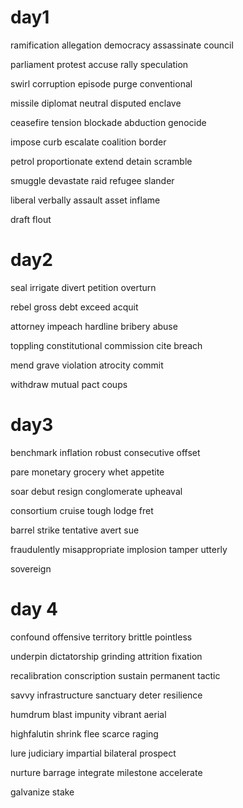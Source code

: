 # day1

ramification	allegation	democracy	assassinate	council	

parliament	protest	accuse	rally	speculation	

swirl	corruption	episode	purge	conventional

missile	diplomat	neutral	disputed	enclave

ceasefire	tension	blockade	abduction	genocide

impose	curb	escalate	coalition	border

petrol	proportionate	extend	detain	scramble

smuggle	devastate	raid	refugee	slander

liberal	verbally	assault	asset	inflame

draft	flout

# day2

seal	irrigate	divert	petition	overturn

rebel	gross	debt	exceed	acquit

attorney	impeach	hardline	bribery	abuse

toppling	constitutional	commission	cite	breach

mend	grave	violation	atrocity	commit

withdraw	mutual	pact	coups

# day3

benchmark	inflation	robust	consecutive	offset

pare	monetary	grocery	whet	appetite

soar	debut	resign	conglomerate	upheaval

consortium	cruise	tough	lodge	fret

barrel	strike	tentative	avert	sue

fraudulently	misappropriate	implosion	tamper	utterly

sovereign	

# day 4

confound	offensive	territory	brittle	pointless

underpin	dictatorship	grinding	attrition	fixation

recalibration	conscription	sustain	permanent	tactic

savvy	infrastructure	sanctuary	deter	resilience

humdrum	blast	impunity	vibrant	aerial

highfalutin	shrink	flee	scarce	raging

lure	judiciary	impartial	bilateral	prospect

nurture	barrage	integrate	milestone	accelerate

galvanize	stake
